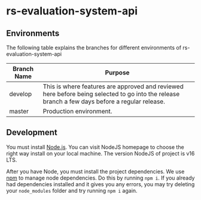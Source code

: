 # rs-evaluation-system-api

## Environments

The following table explains the branches for different environments of rs-evaluation-system-api

| Branch Name | Purpose                                                                                                                                        |
| ----------- | ---------------------------------------------------------------------------------------------------------------------------------------------- |
| develop     | This is where features are approved and reviewed here before being selected to go into the release branch a few days before a regular release. |
| master      | Production environment.                                                                                                                        |

## Development

You must install [Node.js](https://nodejs.org/). You can visit NodeJS homepage to choose the right way install on your local machine. The version NodeJS of project is v16 LTS.

After you have Node, you must install the project dependencies. We use [npm](https://npmjs.com/) to manage node dependencies.
Do this by running `npm i`. If you already had dependencies installed and it gives you any errors,
you may try deleting your `node_modules` folder and try running `npm i` again.
